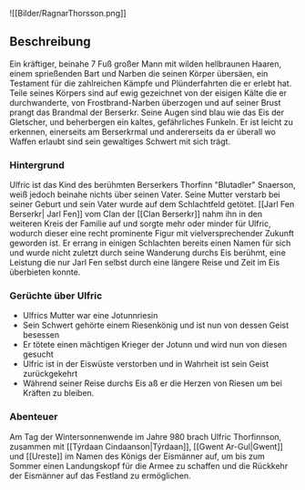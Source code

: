 ![[Bilder/RagnarThorsson.png]]

## Beschreibung
Ein kräftiger, beinahe 7 Fuß großer Mann mit wilden hellbraunen Haaren, einem sprießenden Bart und Narben die seinen Körper übersäen, ein Testament für die zahlreichen Kämpfe und Plünderfahrten die er erlebt hat. Teile seines Körpers sind auf ewig gezeichnet von der eisigen Kälte die er durchwanderte, von Frostbrand-Narben überzogen und auf seiner Brust prangt das Brandmal der Berserkr. Seine Augen sind blau wie das Eis der Gletscher, und beherbergen ein kaltes, gefährliches Funkeln. Er ist leicht zu erkennen, einerseits am Berserkrmal und andererseits da er überall wo Waffen erlaubt sind sein gewaltiges Schwert mit sich trägt.

### Hintergrund
Ulfric ist das Kind des berühmten Berserkers Thorfinn "Blutadler" Snaerson, weiß jedoch beinahe nichts über seinen Vater. Seine Mutter verstarb bei seiner Geburt und sein Vater wurde auf dem Schlachtfeld getötet. [[Jarl Fen Berserkr| Jarl Fen]] vom Clan der [[Clan Berserkr]] nahm ihn in den weiteren Kreis der Familie auf und sorgte mehr oder minder für Ulfric, wodurch dieser eine recht prominente Figur mit vielversprechender Zukunft geworden ist. Er errang in einigen Schlachten bereits einen Namen für sich und wurde nicht zuletzt durch seine Wanderung durchs Eis berühmt, eine Leistung die nur Jarl Fen selbst durch eine längere Reise und Zeit im Eis überbieten konnte.


### Gerüchte über Ulfric
- Ulfrics Mutter war eine Jotunnriesin
- Sein Schwert gehörte einem Riesenkönig und ist nun von dessen Geist besessen
- Er tötete einen mächtigen Krieger der Jotunn und wird nun von diesen gesucht
- Ulfric ist in der Eiswüste verstorben und in Wahrheit ist sein Geist zurückgekehrt
- Während seiner Reise durchs Eis aß er die Herzen von Riesen um bei Kräften zu bleiben.

### Abenteuer
Am Tag der Wintersonnenwende im Jahre 980 brach Ulfric Thorfinnson, zusammen mit [[Týrdaan Cindaanson|Týrdaan]], [[Gwent Ar-Gul|Gwent]] und [[Ureste]] im Namen des Königs der Eismänner auf, um bis zum Sommer einen Landungskopf für die Armee zu schaffen und die Rückkehr der Eismänner auf das Festland zu ermöglichen.